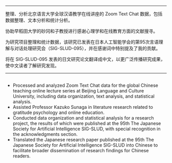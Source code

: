 
---
整理、分析北京语言大学全球汉语教学在线讲座的 Zoom Text Chat 数据，包括数据整理、文本分析和统计分析。

协助早稻田大学的砂冈和子教授进行感谢心理学和在线教育方面的文献搜寻。

为研究项目整理和统计数据，该研究已发表在日本人工智能学会的第95次言语理解与对话处理研究会（SIG-SLUD-095），并在感谢词中特别提及了我的贡献。

将在 SIG-SLUD-095 发表的日文研究论文翻译成中文，以更广泛传播研究成果，使中文读者了解研究发现。

---

## 
- Processed and analyzed Zoom Text Chat data for the global Chinese teaching online lecture series at Beijing Language and Culture University, including data organization, text analysis, and statistical analysis.
- Assisted Professor Kazuko Sunaga in literature research related to gratitude psychology and online education.
- Conducted data organization and statistical analysis for a research project, the results of which were published at the 95th The Japanese Society for Artificial Intelligence SIG-SLUD, with special recognition in the acknowledgments section.
- Translated the Japanese research paper published at the 95th The Japanese Society for Artificial Intelligence SIG-SLUD into Chinese to facilitate broader dissemination of research findings for Chinese readers.
